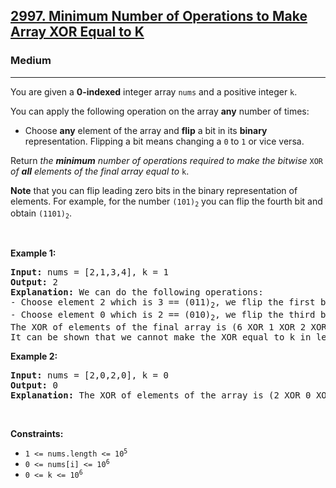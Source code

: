 <h2><a href="https://leetcode.com/problems/minimum-number-of-operations-to-make-array-xor-equal-to-k/">2997. Minimum Number of Operations to Make Array XOR Equal to K</a></h2><h3>Medium</h3><hr><div><p><span class="wiseone-analysis-result wiseone-analysis-result-fact">You are given a <strong>0-indexed</strong> integer array <code>nums</code> and a <span class="wiseone-analysis-result wiseone-analysis-result-entity">positive integer</span> <code>k</code>.</span></p>

<p>You can apply the following operation on the array <strong>any</strong> number of times:</p>

<ul>
	<li>Choose <strong>any</strong> element of the array and <strong>flip</strong> a bit in its <span class="wiseone-analysis-result wiseone-analysis-result-entity"><strong>binary</strong> representation</span>. Flipping a bit means changing a <code>0</code> to <code>1</code> or vice versa.</li>
</ul>

<p>Return <em>the <strong>minimum</strong> number of operations required to make the <span class="wiseone-analysis-result wiseone-analysis-result-entity">bitwise </span></em><span class="wiseone-analysis-result wiseone-analysis-result-entity"><code>XOR</code></span><em> of <strong>all</strong> elements of the final array equal to </em><code>k</code>.</p>

<p><strong>Note</strong> that you can flip leading zero bits in the <span class="wiseone-analysis-result wiseone-analysis-result-entity wiseone-analysis-result-repeat">binary representation</span> of elements. For example, for the number <code>(101)<sub>2</sub></code> you can flip the fourth bit and obtain <code>(1101)<sub>2</sub></code>.</p>

<p>&nbsp;</p>
<p><strong class="example">Example 1:</strong></p>

<pre><strong>Input:</strong> nums = [2,1,3,4], k = 1
<strong>Output:</strong> 2
<strong>Explanation:</strong> We can do the following operations:
- Choose element 2 which is 3 == (011)<sub>2</sub>, we flip the first bit and we obtain (010)<sub>2</sub> == 2. nums becomes [2,1,2,4].
- Choose element 0 which is 2 == (010)<sub>2</sub>, we flip the third bit and we obtain (110)<sub>2</sub> = 6. nums becomes [6,1,2,4].
The <span class="wiseone-analysis-result wiseone-analysis-result-entity wiseone-analysis-result-repeat">XOR</span> of elements of the final array is (6 <span class="wiseone-analysis-result wiseone-analysis-result-entity wiseone-analysis-result-repeat">XOR</span> 1 <span class="wiseone-analysis-result wiseone-analysis-result-entity wiseone-analysis-result-repeat">XOR</span> 2 <span class="wiseone-analysis-result wiseone-analysis-result-entity wiseone-analysis-result-repeat">XOR</span> 4) == 1 == k.
It can be shown that we cannot make the <span class="wiseone-analysis-result wiseone-analysis-result-entity wiseone-analysis-result-repeat">XOR</span> equal to k in less than 2 operations.
</pre>

<p><strong class="example">Example 2:</strong></p>

<pre><strong>Input:</strong> nums = [2,0,2,0], k = 0
<strong>Output:</strong> 0
<strong>Explanation:</strong> The <span class="wiseone-analysis-result wiseone-analysis-result-entity wiseone-analysis-result-repeat">XOR</span> of elements of the array is (2 <span class="wiseone-analysis-result wiseone-analysis-result-entity wiseone-analysis-result-repeat">XOR</span> 0 <span class="wiseone-analysis-result wiseone-analysis-result-entity wiseone-analysis-result-repeat">XOR</span> 2 <span class="wiseone-analysis-result wiseone-analysis-result-entity wiseone-analysis-result-repeat">XOR</span> 0) == 0 == k. So no operation is needed.
</pre>

<p>&nbsp;</p>
<p><strong>Constraints:</strong></p>

<ul>
	<li><code>1 &lt;= nums.length &lt;= 10<sup>5</sup></code></li>
	<li><code>0 &lt;= nums[i] &lt;= 10<sup>6</sup></code></li>
	<li><code>0 &lt;= k &lt;= 10<sup>6</sup></code></li>
</ul>
</div>